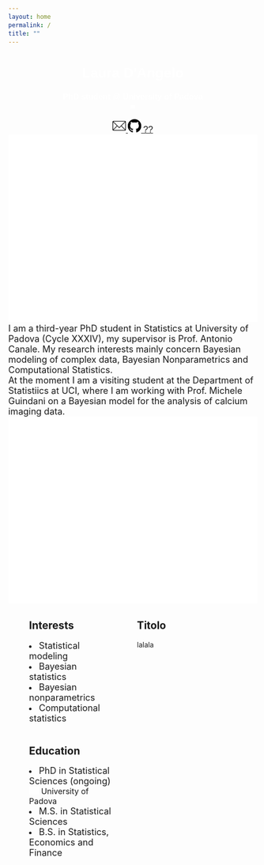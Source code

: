 ```yaml
---
layout: home
permalink: /
title: ""
---
```



<link rel="stylesheet" type="text/css" href="https://fonts.googleapis.com/css?family=Poppins:400,500,700"/>


<body>    
  <div class="page-lead" style="background-image:url(/images/joy2.png)">
    <div class="wrap page-lead-content">
          <h1>Laura D'Angelo</h1>
          <h3>PhD student @ University of Padova <br> <img src="/images/spacer.png" width="10"></h3>
          <a class="btn-inverse" href="https://laura-dangelo.github.io/contact/"> <img src="/images/mail.webp" width="27"> </a>
          <a class="btn-inverse" href="https://github.com/laura-dangelo"> <img src="/images/git.svg" width="27"> </a>
          <a class="btn-inverse" href="https://laura-dangelo.github.io/lost/"> <font style="font-size:18px">??</font> </a>
    </div><!-- /.page-lead-content -->
  </div><!-- /.page-lead -->

  <div id="page-wrapper">
    <div id="main" role="main">
      <div class="wrap">
        <div class="archive-wrap">
          <div class="page-content">
            <img src="/images/spacer.png" hight="100">
            <br>  
            <font style="font-size:18px">
            I am a third-year PhD student in Statistics at University of Padova (Cycle XXXIV), my supervisor is Prof. Antonio Canale. My research interests mainly             concern Bayesian modeling of complex data, Bayesian Nonparametrics and Computational Statistics. 
            <br> 
            At the moment I am a visiting student at the Department of Statistiics at UCI, where I am working with Prof. Michele Guindani on a Bayesian model for the analysis of calcium imaging data.
            </font>
            <br>
            <img src="/images/spacer.png" hight="100">
            <div class="tiles">
              <div class="tile">
              <h2 class="post-title">Interests</h2>
              <p class="post-excerpt">
                  <li> <font style="font-size:18px"> Statistical modeling </font></li>
                  <li> <font style="font-size:18px">Bayesian statistics </font></li>
                  <li> <font style="font-size:18px">Bayesian nonparametrics </font></li>
                  <li> <font style="font-size:18px">Computational statistics </font></li></p>
              </div><!-- /.tile -->
              <div class="tile">
              <h2 class="post-title">Education</h2>
              <p class="post-excerpt">
                <li>  <font style="font-size:18px">PhD in Statistical Sciences (ongoing) </font>
                <font style="font-size:16px"><br> <img src="/images/spacer.png" width="20"> University of Padova </font> </li>
                <li>  <font style="font-size:18px">M.S. in Statistical Sciences </font></li>
                <li>  <font style="font-size:18px">B.S. in Statistics, Economics and Finance  </font></li> </p>
              </div><!-- /.tile -->
            </div><!-- /.tiles -->
          </div><!-- /.page-content -->
        </div><!-- /.archive-wrap -->
        <section>
          <div class="page-title">
            <h1> Titolo </h1>        
          </div>
          <div class="archive-wrap">
            <div class="page-content">
              lalala
            </div><!-- /.page-content -->
          </div><!-- /.archive-wrap -->
      </section>    
      </div><!-- /.wrap -->
    </div><!-- /#main -->
  </div>
</body>

<style>
element {
    background-image: url(/images/joy2.png);
}
.page-container {
    -ms-transform: translate3d(0, 0, 0);
    -webkit-transform: translate3d(0, 0, 0);
    transform: translate3d(0, 0, 0);
}
.page-lead {
    background-position: center top;
    background-repeat: no-repeat;
    background-attachment: fixed;
    background-size: cover;
    text-align: center;
    color: #fff;
    font-family: "Poppins", sans-serif;
}
body, html{
  height: 70%;
}
.tile {
    float: left;
    display: block;
    margin-left: 8.3576515979%; 
    margin-right: 8.3576515979%;
    width: 35%;
}

</style>
